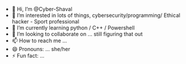 - 👋 Hi, I’m @Cyber-Shaval
- 👀 I’m interested in lots of things, cybersecurity/programming/ Ethical hacker - Sport professional
- 🌱 I’m currently learning python / C++ / Powershell 
- 💞️ I’m looking to collaborate on ... still figuring that out   
- 📫 How to reach me ... 
- 😄 Pronouns: ... she/her
- ⚡ Fun fact: ... 

<!---
Cyber-Shaval/Cyber-Shaval is a ✨ special ✨ repository because its `README.md` (this file) appears on your GitHub profile.
You can click the Preview link to take a look at your changes.
--->
